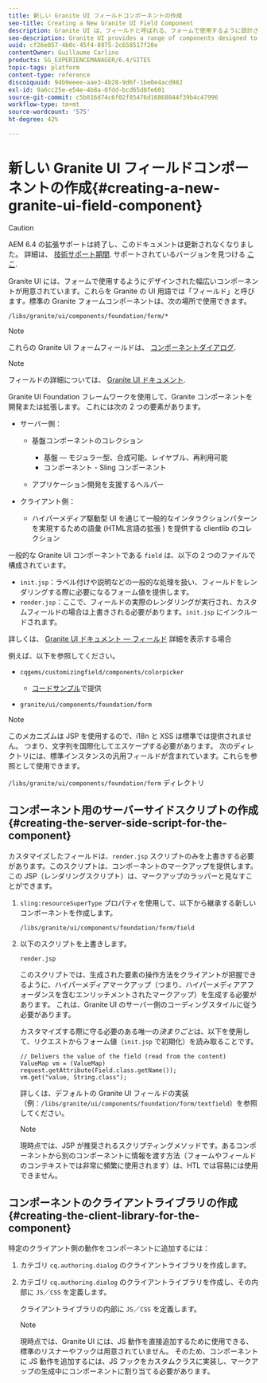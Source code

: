 ```yaml
---
title: 新しい Granite UI フィールドコンポーネントの作成
seo-title: Creating a New Granite UI Field Component
description: Granite UI は、フィールドと呼ばれる、フォームで使用するように設計された様々なコンポーネントを提供します
seo-description: Granite UI provides a range of components designed to be used in forms, called fields
uuid: cf26e057-4b0c-45f4-8975-2c658517f20e
contentOwner: Guillaume Carlino
products: SG_EXPERIENCEMANAGER/6.4/SITES
topic-tags: platform
content-type: reference
discoiquuid: 94b9eeee-aae3-4b28-9d6f-1be0e4acd982
exl-id: 9a6cc25e-e54e-4b8a-8fdd-bcd65d8fe601
source-git-commit: c5b816d74c6f02f85476d16868844f39b4c47996
workflow-type: tm+mt
source-wordcount: '575'
ht-degree: 42%

---
```


# 新しい Granite UI フィールドコンポーネントの作成{#creating-a-new-granite-ui-field-component}

>[!CAUTION]
>
>AEM 6.4 の拡張サポートは終了し、このドキュメントは更新されなくなりました。 詳細は、 [技術サポート期間](https://helpx.adobe.com/jp/support/programs/eol-matrix.html). サポートされているバージョンを見つける [ここ](https://experienceleague.adobe.com/docs/?lang=ja).

Granite UI には、フォームで使用するようにデザインされた幅広いコンポーネントが用意されています。これらを Granite の UI 用語では「フィールド」と呼びます&#x200B;*。*&#x200B;標準の Granite フォームコンポーネントは、次の場所で使用できます。

`/libs/granite/ui/components/foundation/form/*`

>[!NOTE]
>
>これらの Granite UI フォームフィールドは、 [コンポーネントダイアログ](/help/sites-developing/developing-components.md).

>[!NOTE]
>
>フィールドの詳細については、 [Granite UI ドキュメント](https://helpx.adobe.com/experience-manager/6-4/sites/developing/using/reference-materials/granite-ui/api/index.html).

Granite UI Foundation フレームワークを使用して、Granite コンポーネントを開発または拡張します。 これには次の 2 つの要素があります。

* サーバー側：

   * 基盤コンポーネントのコレクション

      * 基盤 — モジュラー型、合成可能、レイヤブル、再利用可能
      * コンポーネント - Sling コンポーネント
   * アプリケーション開発を支援するヘルパー


* クライアント側：

   * ハイパーメディア駆動型 UI を通じて一般的なインタラクションパターンを実現するための語彙 (HTML言語の拡張 ) を提供する clientlib のコレクション

一般的な Granite UI コンポーネントである `field` は、以下の 2 つのファイルで構成されています。

* `init.jsp`：ラベル付けや説明などの一般的な処理を扱い、フィールドをレンダリングする際に必要になるフォーム値を提供します。
* `render.jsp`：ここで、フィールドの実際のレンダリングが実行され、カスタムフィールドの場合は上書きされる必要があります。`init.jsp` にインクルードされます。

詳しくは、 [Granite UI ドキュメント — フィールド](https://helpx.adobe.com/jp/experience-manager/6-4/sites/developing/using/reference-materials/granite-ui/api/jcr_root/libs/granite/ui/components/foundation/form/field/index.html) 詳細を表示する場合

例えば、以下を参照してください。

* `cqgems/customizingfield/components/colorpicker`

   * [コードサンプル](/help/sites-developing/developing-components-samples.md#code-sample-how-to-customize-dialog-fields)で提供

* `granite/ui/components/foundation/form`

>[!NOTE]
>
>このメカニズムは JSP を使用するので、i18n と XSS は標準では提供されません。 つまり、文字列を国際化してエスケープする必要があります。 次のディレクトリには、標準インスタンスの汎用フィールドが含まれています。これらを参照として使用できます。
>
>`/libs/granite/ui/components/foundation/form` ディレクトリ

## コンポーネント用のサーバーサイドスクリプトの作成 {#creating-the-server-side-script-for-the-component}

カスタマイズしたフィールドは、`render.jsp` スクリプトのみを上書きする必要があります。このスクリプトは、コンポーネントのマークアップを提供します。この JSP（レンダリングスクリプト）は、マークアップのラッパーと見なすことができます。

1. `sling:resourceSuperType` プロパティを使用して、以下から継承する新しいコンポーネントを作成します。

   `/libs/granite/ui/components/foundation/form/field`

1. 以下のスクリプトを上書きします。

   `render.jsp`

   このスクリプトでは、生成された要素の操作方法をクライアントが把握できるように、ハイパーメディアマークアップ（つまり、ハイパーメディアアフォーダンスを含むエンリッチメントされたマークアップ）を生成する必要があります。 これは、Granite UI のサーバー側のコーディングスタイルに従う必要があります。

   カスタマイズする際に守る必要のある唯一の&#x200B;*決まりごと*&#x200B;は、以下を使用して、リクエストからフォーム値（`init.jsp` で初期化）を読み取ることです。

   ```
   // Delivers the value of the field (read from the content)
   ValueMap vm = (ValueMap) request.getAttribute(Field.class.getName());
   vm.get("value, String.class"); 
   ```

   詳しくは、デフォルトの Granite UI フィールドの実装（例：`/libs/granite/ui/components/foundation/form/textfield`）を参照してください。

   >[!NOTE]
   >
   >現時点では、JSP が推奨されるスクリプティングメソッドです。あるコンポーネントから別のコンポーネントに情報を渡す方法（フォームやフィールドのコンテキストでは非常に頻繁に使用されます）は、HTL では容易には使用できません。

## コンポーネントのクライアントライブラリの作成 {#creating-the-client-library-for-the-component}

特定のクライアント側の動作をコンポーネントに追加するには：

1. カテゴリ `cq.authoring.dialog` のクライアントライブラリを作成します。
1. カテゴリ `cq.authoring.dialog` のクライアントライブラリを作成し、その内部に `JS`／`CSS` を定義します。

   クライアントライブラリの内部に `JS`／`CSS` を定義します。

   >[!NOTE]
   >
   >現時点では、Granite UI には、JS 動作を直接追加するために使用できる、標準のリスナーやフックは用意されていません。 そのため、コンポーネントに JS 動作を追加するには、JS フックをカスタムクラスに実装し、マークアップの生成中にコンポーネントに割り当てる必要があります。
